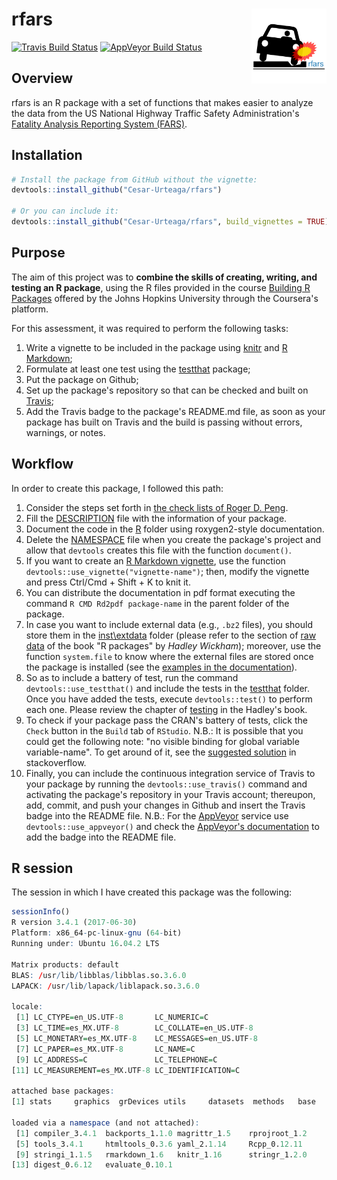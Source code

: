 
<!-- 
  README.md is generated from README.Rmd, so you should edit that file.
-->
rfars <img src="man/figures/logo.png" align="right" width="120"/>
=================================================================

[![Travis Build Status](https://travis-ci.org/Cesar-Urteaga/rfars.svg?branch=master)](https://travis-ci.org/Cesar-Urteaga/rfars) [![AppVeyor Build Status](https://ci.appveyor.com/api/projects/status/github/Cesar-Urteaga/rfars?branch=master&svg=true)](https://ci.appveyor.com/project/Cesar-Urteaga/rfars)

Overview
--------

rfars is an R package with a set of functions that makes easier to analyze the data from the US National Highway Traffic Safety Administration's [Fatality Analysis Reporting System (FARS)](https://www.nhtsa.gov/research-data/fatality-analysis-reporting-system-fars).

Installation
------------

``` r
# Install the package from GitHub without the vignette:
devtools::install_github("Cesar-Urteaga/rfars")

# Or you can include it:
devtools::install_github("Cesar-Urteaga/rfars", build_vignettes = TRUE)
```

Purpose
-------

The aim of this project was to **combine the skills of creating, writing, and testing an R package**, using the R files provided in the course [Building R Packages](https://www.coursera.org/learn/r-packages) offered by the Johns Hopkins University through the Coursera's platform.

For this assessment, it was required to perform the following tasks:

1.  Write a vignette to be included in the package using [knitr](https://cran.r-project.org/web/packages/knitr/index.html) and [R Markdown](http://rmarkdown.rstudio.com/);
2.  Formulate at least one test using the [testthat](https://cran.r-project.org/web/packages/testthat/index.html) package;
3.  Put the package on Github;
4.  Set up the package's repository so that can be checked and built on [Travis](https://travis-ci.org/);
5.  Add the Travis badge to the package's README.md file, as soon as your package has built on Travis and the build is passing without errors, warnings, or notes.

Workflow
--------

In order to create this package, I followed this path:

1.  Consider the steps set forth in [the check lists of Roger D. Peng](https://github.com/rdpeng/daprocedures/blob/master/README.md).
2.  Fill the [DESCRIPTION](DESCRIPTION) file with the information of your package.
3.  Document the code in the [R](./R) folder using roxygen2-style documentation.
4.  Delete the [NAMESPACE](NAMESPACE) file when you create the package's project and allow that `devtools` creates this file with the function `document()`.
5.  If you want to create an [R Markdown vignette](./vignettes/using-rfars.Rmd), use the function `devtools::use_vignette("vignette-name")`; then, modify the vignette and press Ctrl/Cmd + Shift + K to knit it.
6.  You can distribute the documentation in pdf format executing the command `R CMD Rd2pdf package-name` in the parent folder of the package.
7.  In case you want to include external data (e.g., `.bz2` files), you should store them in the [inst\\extdata](./inst/extdata) folder (please refer to the section of [raw data](http://r-pkgs.had.co.nz/data.html#data-extdata) of the book "R packages" by *Hadley Wickham*); moreover, use the function `system.file` to know where the external files are stored once the package is installed (see the [examples in the documentation](https://raw.githubusercontent.com/Cesar-Urteaga/rfars/master/R/fars_functions.R)).
8.  So as to include a battery of test, run the command `devtools::use_testthat()` and include the tests in the [testthat](./tests/testthat) folder. Once you have added the tests, execute `devtools::test()` to perform each one. Please review the chapter of [testing](http://r-pkgs.had.co.nz/tests.html) in the Hadley's book.
9.  To check if your package pass the CRAN's battery of tests, click the `Check` button in the `Build` tab of `RStudio`. N.B.: It is possible that you could get the following note: "no visible binding for global variable variable-name". To get around of it, see the [suggested solution](https://stackoverflow.com/a/17807914) in stackoverflow.
10. Finally, you can include the continuous integration service of Travis to your package by running the `devtools::use_travis()` command and activating the package's repository in your Travis account; thereupon, add, commit, and push your changes in Github and insert the Travis badge into the README file. N.B.: For the [AppVeyor](https://www.appveyor.com/) service use `devtools::use_appveyor()` and check the [AppVeyor's documentation](https://www.appveyor.com/docs/status-badges/#badges-for-projects-with-public-repositories-on-github-and-bitbucket) to add the badge into the README file.

R session
---------

The session in which I have created this package was the following:

``` r
sessionInfo()
R version 3.4.1 (2017-06-30)
Platform: x86_64-pc-linux-gnu (64-bit)
Running under: Ubuntu 16.04.2 LTS

Matrix products: default
BLAS: /usr/lib/libblas/libblas.so.3.6.0
LAPACK: /usr/lib/lapack/liblapack.so.3.6.0

locale:
 [1] LC_CTYPE=en_US.UTF-8       LC_NUMERIC=C              
 [3] LC_TIME=es_MX.UTF-8        LC_COLLATE=en_US.UTF-8    
 [5] LC_MONETARY=es_MX.UTF-8    LC_MESSAGES=en_US.UTF-8   
 [7] LC_PAPER=es_MX.UTF-8       LC_NAME=C                 
 [9] LC_ADDRESS=C               LC_TELEPHONE=C            
[11] LC_MEASUREMENT=es_MX.UTF-8 LC_IDENTIFICATION=C       

attached base packages:
[1] stats     graphics  grDevices utils     datasets  methods   base     

loaded via a namespace (and not attached):
 [1] compiler_3.4.1  backports_1.1.0 magrittr_1.5    rprojroot_1.2  
 [5] tools_3.4.1     htmltools_0.3.6 yaml_2.1.14     Rcpp_0.12.11   
 [9] stringi_1.1.5   rmarkdown_1.6   knitr_1.16      stringr_1.2.0  
[13] digest_0.6.12   evaluate_0.10.1
```
